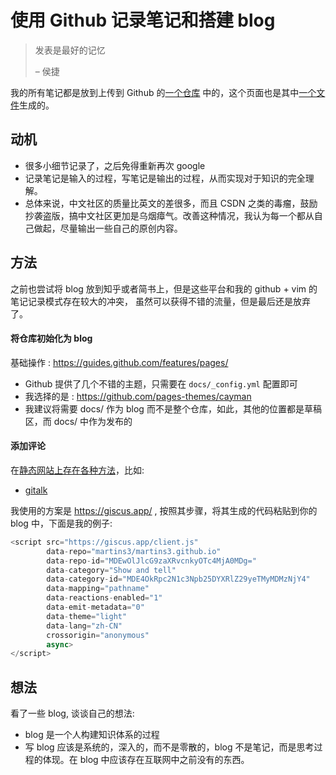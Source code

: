 # 使用 Github 记录笔记和搭建 blog

> 发表是最好的记忆
>
>   – 侯捷

我的所有笔记都是放到上传到 Github 的[一个仓库](https://github.com/Martins3/Martins3.github.io) 中的，这个页面也是其中[一个文件](https://github.com/Martins3/Martins3.github.io/blob/master/docs/setup-github-pages.md)生成的。

## 动机
- 很多小细节记录了，之后免得重新再次 google
- 记录笔记是输入的过程，写笔记是输出的过程，从而实现对于知识的完全理解。
- 总体来说，中文社区的质量比英文的差很多，而且 CSDN 之类的毒瘤，鼓励抄袭盗版，搞中文社区更加是乌烟瘴气。改善这种情况，我认为每一个都从自己做起，尽量输出一些自己的原创内容。

## 方法
之前也尝试将 blog 放到知乎或者简书上，但是这些平台和我的 github + vim 的笔记记录模式存在较大的冲突，
虽然可以获得不错的流量，但是最后还是放弃了。

#### 将仓库初始化为 blog
基础操作 : https://guides.github.com/features/pages/

- Github 提供了几个不错的主题，只需要在 `docs/_config.yml` 配置即可
- 我选择的是 : https://github.com/pages-themes/cayman
- 我建议将需要 docs/ 作为 blog 而不是整个仓库，如此，其他的位置都是草稿区，而 docs/ 中作为发布的

#### 添加评论
在[静态网站上存在各种方法](https://darekkay.com/blog/static-site-comments/)，比如:
- [gitalk](https://github.com/gitalk/gitalk)

我使用的方案是 https://giscus.app/ , 按照其步骤，将其生成的代码粘贴到你的 blog 中，下面是我的例子:
```js
<script src="https://giscus.app/client.js"
        data-repo="martins3/martins3.github.io"
        data-repo-id="MDEwOlJlcG9zaXRvcnkyOTc4MjA0MDg="
        data-category="Show and tell"
        data-category-id="MDE4OkRpc2N1c3Npb25DYXRlZ29yeTMyMDMzNjY4"
        data-mapping="pathname"
        data-reactions-enabled="1"
        data-emit-metadata="0"
        data-theme="light"
        data-lang="zh-CN"
        crossorigin="anonymous"
        async>
</script>
```

## 想法
看了一些 blog, 谈谈自己的想法:
- blog 是一个人构建知识体系的过程
- 写 blog 应该是系统的，深入的，而不是零散的，blog 不是笔记，而是思考过程的体现。在 blog 中应该存在互联网中之前没有的东西。

<script src="https://giscus.app/client.js"
        data-repo="martins3/martins3.github.io"
        data-repo-id="MDEwOlJlcG9zaXRvcnkyOTc4MjA0MDg="
        data-category="Show and tell"
        data-category-id="MDE4OkRpc2N1c3Npb25DYXRlZ29yeTMyMDMzNjY4"
        data-mapping="pathname"
        data-reactions-enabled="1"
        data-emit-metadata="0"
        data-theme="light"
        data-lang="zh-CN"
        crossorigin="anonymous"
        async>
</script>
